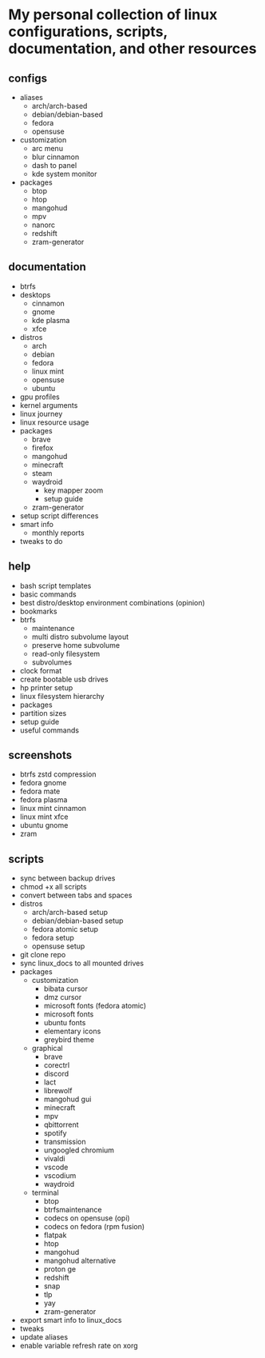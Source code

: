 # My personal collection of linux configurations, scripts, documentation, and other resources 

## configs

- aliases
    - arch/arch-based
    - debian/debian-based
    - fedora
    - opensuse
- customization 
    - arc menu
    - blur cinnamon
    - dash to panel
    - kde system monitor
- packages
    - btop
    - htop
    - mangohud
    - mpv
    - nanorc
    - redshift
    - zram-generator
    
## documentation

- btrfs
- desktops
    - cinnamon
    - gnome
    - kde plasma
    - xfce
- distros
    - arch
    - debian
    - fedora
    - linux mint
    - opensuse
    - ubuntu
- gpu profiles
- kernel arguments
- linux journey
- linux resource usage
- packages
    - brave
    - firefox
    - mangohud
    - minecraft
    - steam
    - waydroid
        - key mapper zoom
        - setup guide
    - zram-generator
- setup script differences
- smart info
    - monthly reports
- tweaks to do

## help

- bash script templates
- basic commands
- best distro/desktop environment combinations (opinion)
- bookmarks
- btrfs
    - maintenance
    - multi distro subvolume layout
    - preserve home subvolume 
    - read-only filesystem
    - subvolumes
- clock format
- create bootable usb drives
- hp printer setup
- linux filesystem hierarchy
- packages
- partition sizes
- setup guide
- useful commands

## screenshots

- btrfs zstd compression
- fedora gnome
- fedora mate
- fedora plasma
- linux mint cinnamon
- linux mint xfce
- ubuntu gnome
- zram

## scripts

- sync between backup drives
- chmod +x all scripts
- convert between tabs and spaces
- distros
    - arch/arch-based setup 
    - debian/debian-based setup 
    - fedora atomic setup
    - fedora setup
    - opensuse setup
- git clone repo
- sync linux_docs to all mounted drives
- packages
    - customization
        - bibata cursor
        - dmz cursor
        - microsoft fonts (fedora atomic)
        - microsoft fonts
        - ubuntu fonts
        - elementary icons
        - greybird theme
    - graphical
        - brave
        - corectrl
        - discord
        - lact
        - librewolf
        - mangohud gui
        - minecraft
        - mpv
        - qbittorrent
        - spotify
        - transmission
        - ungoogled chromium
        - vivaldi
        - vscode
        - vscodium
        - waydroid
    - terminal
        - btop
        - btrfsmaintenance
        - codecs on opensuse (opi)
        - codecs on fedora (rpm fusion)
        - flatpak
        - htop
        - mangohud
        - mangohud alternative
        - proton ge
        - redshift
        - snap
        - tlp
        - yay
        - zram-generator
- export smart info to linux_docs
- tweaks
- update aliases
- enable variable refresh rate on xorg

